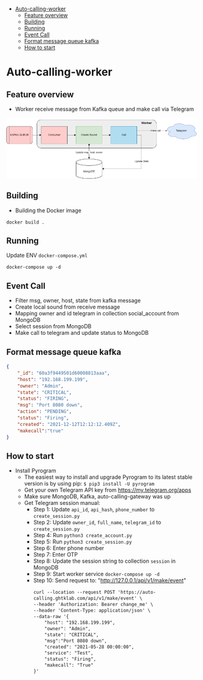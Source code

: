 - [Auto-calling-worker](#auto-calling-worker)
  - [Feature overview](#feature-overview)
  - [Building](#building)
  - [Running](#running)
  - [Event Call](#event-call)
  - [Format message queue kafka](#format-message-queue-kafka)
  - [How to start](#how-to-start)

# Auto-calling-worker

## Feature overview

- Worker receive message from Kafka queue and make call via Telegram

![image](image/worker.png)

## Building

- Building the Docker image

```
docker build .
```

## Running

Update ENV ```docker-compose.yml```

```
docker-compose up -d
```

## Event Call

- Filter msg, owner, host, state from kafka message
- Create local sound from receive message
- Mapping owner and id telegram in collection social_account from MongoDB
- Select session from MongoDB
- Make call to telegram and update status to MongoDB

## Format message queue kafka

```json
{
    "_id": "60a3f9449501d60008813aaa",
    "host": "192.168.199.199",
    "owner": "Admin",
    "state": "CRITICAL",
    "status": "FIRING",
    "msg": "Port 8080 down",
    "action": "PENDING",
    "status": "Firing",
    "created": "2021-12-12T12:12:12.409Z",
    "makecall":"true"
}
```

## How to start

- Install Pyrogram
  - The easiest way to install and upgrade Pyrogram to its latest stable version is by using pip:
    ```$ pip3 install -U pyrogram```
  - Get your own Telegram API key from <https://my.telegram.org/apps>
  - Make sure MongoDB, Kafka, auto-calling-gateway was up
  - Get Telegram session manual:
    - Step 1: Update ```api_id```, ```api_hash```, ```phone_number``` to ```create_session.py```
    - Step 2: Update ```owner_id```, ```full_name```, ```telegram_id``` to ```create_session.py```
    - Step 4: Run ```python3 create_account.py```
    - Step 5: Run ```python3 create_session.py```
    - Step 6: Enter phone number
    - Step 7: Enter OTP
    - Step 8: Update the session string to collection ```session``` in MongoDB
    - Step 9: Start worker service ```docker-compose up -d```
    - Step 10: Send request to: "http://127.0.0.1/api/v1/make/event"
      ```
      curl --location --request POST 'https://auto-calling.ghtklab.com/api/v1/make/event' \
      --header 'Authorization: Bearer change_me' \
      --header 'Content-Type: application/json' \
      --data-raw '{
          "host": "192.168.199.199",
          "owner": "Admin",
          "state": "CRITICAL",
          "msg":"Port 8080 down",
          "created": "2021-05-28 00:00:00",
          "service": "Test",
          "status": "Firing",
          "makecall": "True"
      }'
      ```